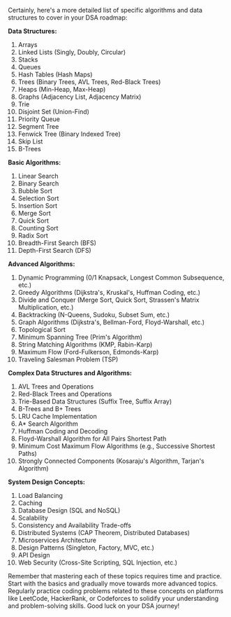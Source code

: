 Certainly, here's a more detailed list of specific algorithms and data structures to cover in your DSA roadmap:

**Data Structures:**

1. Arrays
2. Linked Lists (Singly, Doubly, Circular)
3. Stacks
4. Queues
5. Hash Tables (Hash Maps)
6. Trees (Binary Trees, AVL Trees, Red-Black Trees)
7. Heaps (Min-Heap, Max-Heap)
8. Graphs (Adjacency List, Adjacency Matrix)
9. Trie
10. Disjoint Set (Union-Find)
11. Priority Queue
12. Segment Tree
13. Fenwick Tree (Binary Indexed Tree)
14. Skip List
15. B-Trees

**Basic Algorithms:**

1. Linear Search
2. Binary Search
3. Bubble Sort
4. Selection Sort
5. Insertion Sort
6. Merge Sort
7. Quick Sort
8. Counting Sort
9. Radix Sort
10. Breadth-First Search (BFS)
11. Depth-First Search (DFS)

**Advanced Algorithms:**

1. Dynamic Programming (0/1 Knapsack, Longest Common Subsequence, etc.)
2. Greedy Algorithms (Dijkstra's, Kruskal's, Huffman Coding, etc.)
3. Divide and Conquer (Merge Sort, Quick Sort, Strassen's Matrix Multiplication, etc.)
4. Backtracking (N-Queens, Sudoku, Subset Sum, etc.)
5. Graph Algorithms (Dijkstra's, Bellman-Ford, Floyd-Warshall, etc.)
6. Topological Sort
7. Minimum Spanning Tree (Prim's Algorithm)
8. String Matching Algorithms (KMP, Rabin-Karp)
9. Maximum Flow (Ford-Fulkerson, Edmonds-Karp)
10. Traveling Salesman Problem (TSP)

**Complex Data Structures and Algorithms:**

1. AVL Trees and Operations
2. Red-Black Trees and Operations
3. Trie-Based Data Structures (Suffix Tree, Suffix Array)
4. B-Trees and B+ Trees
5. LRU Cache Implementation
6. A* Search Algorithm
7. Huffman Coding and Decoding
8. Floyd-Warshall Algorithm for All Pairs Shortest Path
9. Minimum Cost Maximum Flow Algorithms (e.g., Successive Shortest Paths)
10. Strongly Connected Components (Kosaraju's Algorithm, Tarjan's Algorithm)

**System Design Concepts:**

1. Load Balancing
2. Caching
3. Database Design (SQL and NoSQL)
4. Scalability
5. Consistency and Availability Trade-offs
6. Distributed Systems (CAP Theorem, Distributed Databases)
7. Microservices Architecture
8. Design Patterns (Singleton, Factory, MVC, etc.)
9. API Design
10. Web Security (Cross-Site Scripting, SQL Injection, etc.)

Remember that mastering each of these topics requires time and practice. Start with the basics and gradually move towards more advanced topics. Regularly practice coding problems related to these concepts on platforms like LeetCode, HackerRank, or Codeforces to solidify your understanding and problem-solving skills. Good luck on your DSA journey!
